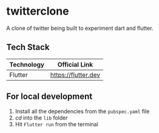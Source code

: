# twitterclone
 
A clone of twitter being built to experiment dart and flutter.


## Tech Stack

| Technology | Official Link |
| ----------------- |----------------- |
| Flutter | https://flutter.dev |
 

## For local development

1. Install all the dependencies from the `pubspec.yaml` file 
2. _cd_ into the `lib` folder
2. Hit `Flutter run` from the terminal